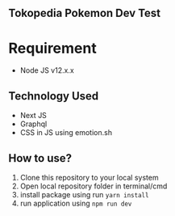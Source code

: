 ## Tokopedia Pokemon Dev Test

# Requirement
- Node JS v12.x.x

## Technology Used
- Next JS
- Graphql 
- CSS in JS using emotion.sh

## How to use?
1. Clone this repository to your local system
2. Open local repository folder in terminal/cmd
3. install package using run `yarn install`
4. run application using `npm run dev`
